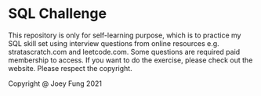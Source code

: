 # SQL Challenge

This repository is only for self-learning purpose, which is to practice my SQL skill set using interview questions from online resources e.g. stratascratch.com and leetcode.com. Some questions are required paid membership to access. If you want to do the exercise, please check out the website. Please respect the copyright. 


Copyright @ Joey Fung 2021
